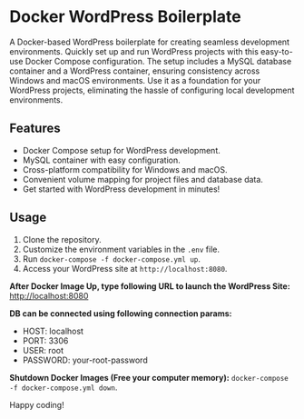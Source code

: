 # Docker WordPress Boilerplate

A Docker-based WordPress boilerplate for creating seamless development environments. Quickly set up and run WordPress projects with this easy-to-use Docker Compose configuration. The setup includes a MySQL database container and a WordPress container, ensuring consistency across Windows and macOS environments. Use it as a foundation for your WordPress projects, eliminating the hassle of configuring local development environments.

## Features

- Docker Compose setup for WordPress development.
- MySQL container with easy configuration.
- Cross-platform compatibility for Windows and macOS.
- Convenient volume mapping for project files and database data.
- Get started with WordPress development in minutes!

## Usage

1. Clone the repository.
2. Customize the environment variables in the `.env` file.
3. Run `docker-compose -f docker-compose.yml up`.
4. Access your WordPress site at `http://localhost:8080`.

**After Docker Image Up, type following URL to launch the WordPress Site:**
[http://localhost:8080](http://localhost:8080)

**DB can be connected using following connection params:**
- HOST: localhost
- PORT: 3306
- USER: root
- PASSWORD: your-root-password

**Shutdown Docker Images (Free your computer memory):**
`docker-compose -f docker-compose.yml down`.

Happy coding!
